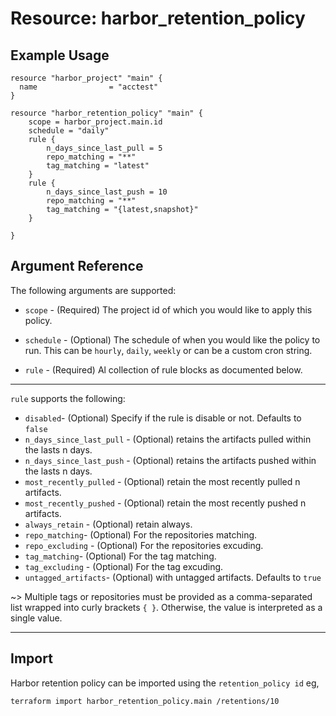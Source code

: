 # Resource: harbor_retention_policy

## Example Usage

```hcl
resource "harbor_project" "main" {
  name                = "acctest"
}

resource "harbor_retention_policy" "main" {
	scope = harbor_project.main.id
	schedule = "daily"
	rule {
		n_days_since_last_pull = 5
		repo_matching = "**"
		tag_matching = "latest"
	}
	rule {
		n_days_since_last_push = 10
		repo_matching = "**"
		tag_matching = "{latest,snapshot}"
	}

}
```

## Argument Reference
The following arguments are supported:

* `scope` - (Required) The project id of which you would like to apply this policy.

* `schedule` - (Optional) The schedule of when you would like the policy to run. This can be `hourly`, `daily`, `weekly` or can be a custom cron string.

* `rule` - (Required) Al collection of rule blocks as documented below.

---
`rule` supports the following:
* `disabled`- (Optional) Specify if the rule is disable or not. Defaults to `false`
* `n_days_since_last_pull` - (Optional) retains the artifacts pulled within the lasts n days.
* `n_days_since_last_push` - (Optional) retains the artifacts pushed within the lasts n days.
* `most_recently_pulled` - (Optional) retain the most recently pulled n artifacts.
* `most_recently_pushed` - (Optional) retain the most recently pushed n artifacts.
* `always_retain` - (Optional) retain always.
* `repo_matching`- (Optional) For the repositories matching.
* `repo_excluding` - (Optional) For the repositories excuding.
* `tag_matching`- (Optional) For the tag matching.
* `tag_excluding` - (Optional) For the tag excuding.
* `untagged_artifacts`- (Optional) with untagged artifacts. Defaults to `true`

~> Multiple tags or repositories must be provided as a comma-separated list wrapped into curly brackets `{ }`. Otherwise, the value is interpreted as a single value.

---

## Import
Harbor retention policy can be imported using the `retention_policy id` eg,

`
terraform import harbor_retention_policy.main /retentions/10
`
